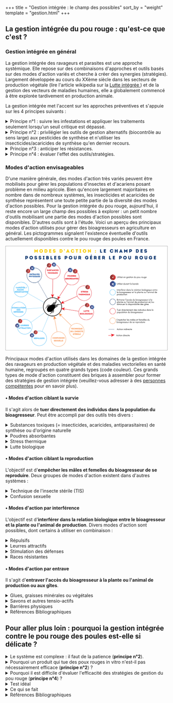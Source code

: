 +++
title = "Gestion intégrée : le champ des possibles"
sort_by = "weight"
template = "gestion.html"
+++

## La gestion intégrée du pou rouge : qu'est-ce que c'est ?

<div class = "sous-section">

### Gestion intégrée en général

<div class = "sous-sous-section">

La gestion intégrée des ravageurs et parasites est une approche systémique. Elle repose sur des combinaisons d'approches et outils basés sur des modes d'action variés et cherche à créer des synergies (stratégies). Largement développée au cours du XXème siècle dans les secteurs de production végétale (lire l'article wikipedia sur la <a href="https://fr.wikipedia.org/wiki/Lutte_int%C3%A9gr%C3%A9e" class="external_link"> Lutte intégrée </a>) et de la gestion des vecteurs de maladies humaines, elle a globalement commencé à être explorée tardivement en production animale.

La gestion intégrée met l'accent sur les approches préventives et s'appuie sur les 4 principes suivants :

<details  class="gestion">
    <summary>Principe n°1 : suivre les infestations et appliquer les traitements seulement lorsqu'un seuil critique est dépassé.</summary>

Peut être partiellement appliqué grâce aux protocoles de suivi des infestations disponibles ici (fiches techniques pdf Mitecontrol [piège](/doc/Guide_controle_durable_des_poux.pdf) et [biologie](/doc/Guide_biologie_du_pou_rouge.pdf)). Les suivis par piégeage permettent de déterminer la présence ou non des acariens dans le bâtiment et d'évaluer approximativement l'évolution de l'infestation. Nous ne proposons pas de seuil critique car la dynamique démographique du pou rouge alterne des phases de latence très discrètes et des pullulations très brutales : dès lors que des poux rouges sont présents dans le bâtiment, ils peuvent se multiplier très rapidement et atteindre rapidement un niveau d'infestation critique en 15 jours

</details>

<details  class="gestion">
    <summary>Principe n°2 : privilégier les outils de gestion alternatifs (biocontrôle au sens large) aux pesticides de synthèse et n'utiliser les insecticides/acaricides de synthèse qu'en dernier recours. </summary>

Nécessite le développement d'outils de biocontrôle au sens large et de stratégies les combinant. C'est l'objet principal de cette partie de notre site web. Le [biocontrôle](https://agriculture.gouv.fr/quest-ce-que-le-biocontrole) est un ensemble d'outils mettant en œuvre divers mécanismes impliqués dans les interactions entre les espèces dans le milieu naturel : lutte biologique par des ennemis naturels (ex. coccinelles prédatrices de pucerons ou bactéries pathogènes pour des insectes), médiateurs chimiques (attractants et répulsifs), substances insecticides / acaricides d'origine naturelles (plantes, minéraux …). Du fait de la complexité intrinsèque des (agro)écosystèmes, des études conséquentes, avec séquences tentatives-échecs successives, sont nécessaires avant de parvenir à des solutions satisfaisantes. Contre le pou rouge des poules, plusieurs modes d'action ont été explorés et parfois développés au cours du XXIème siècle ([frise chronologique en pdf](/doc/Frise_chronologique_simplifiee.pdf)).

</details>

<details  class="gestion">
    <summary>Principe n°3 : anticiper les résistances.</summary>

Nécessite des études sur les résistances aux outils alternatifs aux acaricides de synthèse : des travaux ont démontré l'émergence de résistances à des outils de biocontrôle chez d'autres bioagresseurs, cela reste à étudier chez le pou rouge. Des travaux ont par ailleurs démontré une prévalence non négligeable de résistances à des acaricides de synthèse anciens (pyréthinoïdes) chez le pou rouge.

</details>

<details  class="gestion">
    <summary>Principe n°4 : évaluer l'effet des outils/stratégies. </summary>

Nécessite des études sur les résistances aux outils alternatifs aux acaricides de synthèse : des travaux ont démontré l'émergence de résistances à des outils de biocontrôle chez d'autres bioagresseurs, cela reste à étudier chez le pou rouge. Des travaux ont par ailleurs démontré une prévalence non négligeable de résistances à des acaricides de synthèse anciens (pyréthinoïdes).

</details>

</div>

### Modes d'action envisageables

<div class = "sous-sous-section">

D'une manière générale, des modes d'action très variés peuvent être mobilisés pour gérer les populations d'insectes et d'acariens posant problème en milieu agricole. Bien qu'encore largement majoritaires en nombre dans de nombreux systèmes, les insecticides et acaricides de synthèse représentent une toute petite partie de la diversité des modes d'action possibles. Pour la gestion intégrée du pou rouge, aujourd'hui, il reste encore un large champ des possibles à explorer : un petit nombre d'outils mobilisant une partie des modes d'action possibles sont disponibles. D'autres outils sont à l'étude.
Voici un aperçu des principaux modes d'action utilisés pour gérer des bioagresseurs en agriculture en général. Les pictogrammes signalent l'existence éventuelle d'outils actuellement disponibles contre le pou rouge des poules en France.

<div class="img_largeur_max">

![Schéma des modes d'actions pour gérer le pou rouge](/img/champs_ds_poss.webp)

Principaux modes d'action utilisés dans les domaines de la gestion intégrée des ravageurs en production végétale et des maladies vectorielles en santé humaine, regroupés en quatre grands types (code couleur). Ces grands types de mode d'action constituent des briques à assembler pour former des stratégies de gestion intégrée (veuillez-vous adresser à des [personnes compétentes](/ressources#conseil) pour en savoir plus).

</div>

#### &#8226; Modes d'action ciblant la survie

Il s'agit alors de **tuer directement des individus dans la population du bioagresseur**. Peut être accompli par des outils très divers :

<details  class="gestion">
    <summary>Substances toxiques (= insecticides, acaricides, antiparasitaires) de synthèse ou d'origine naturelle</summary>

Les insecticides, acaricides et antiparasitaires de synthèse appartiennent à différentes familles chimiques (pyréthrinoïdes, organophosphorés, isoxolazines, …). Ceux d'origine naturelle soit sont produits par des plantes, champignons ou bactéries, soit sont des substances minérales (ex. anciennement arsenic).

> Contre le pou rouge des poules, des substances de synthèse sont soit pulvérisées dans le bâtiment, soit mélangées à l'eau de boisson des poules et une substance produite par des bactéries est pulvérisée (spinosad).

</details>

<details  class="gestion">
    <summary> Poudres absorbantes</summary>

Les produits à base de silice contiennent principalement du dioxyde de silicium (SiO2) comme substance active. Le dioxyde de silicium absorbe le film lipidique de l'épicuticule des insectes et acariens essentiel au maintien de leur humidité interne grâce au caractère absorbant des particules. Cela entraîne leur mort par dessiccation.

<div class="notes">

Note : Il existe des silices synthétiques et naturelles. Les produits synthétiques ne contiennent que du dioxyde de silicium amorphe ; les produits naturels (terre de diatomée) contiennent du dioxyde de silicium amorphe ainsi qu'une petite quantité (<1%) de dioxyde de silicium cristallin.

</div>

> Contre le pou rouge des poules, des poudres de silice de synthèse ou d'origine naturelle (terre de diatomées) sont utilisées par pulvérisation liquide ou saupoudrage. La pulvérisation projette une suspension aqueuse de poudre de silice, qui sèche sur les supports et forme ainsi une couche poudreuse continue.

</details>

<details  class="gestion">
    <summary> Stress thermique </summary>

La plupart des insectes et acariens supportent très mal les chocs thermiques chauds. En outre, le pou rouge des poules survit assez peu à des températures prolongées >40°C.

> Contre le pou rouge, des systèmes mobiles permettent d'installer temporairement des structures qui chauffent l'intérieur des bâtiments de manière à ce que les points les plus froids atteignent 45°C pendant quelques jours durant le vide sanitaire.

</details>

<details  class="gestion">
    <summary> Lutte biologique </summary>

La lutte biologique s'appuie sur l'adage : « l'ennemi de mon ennemi est mon ami… ». Les ennemis naturels des bioagresseurs sont leurs prédateurs ou leurs pathogènes : divers insectes, araignées ou acariens se nourrissent d'autres invertébrés et des champignons, bactéries ou virus pathogènes leur causent des maladies. Ces ennemis naturels constituent des « auxiliaires ». On distingue trois grands types de lutte biologique :

<div class="no-list-style">

- **a.** En lutte biologique par acclimatation, on inocule des ennemis naturels initialement absents du milieu, transférés depuis d'autres milieux, que l'on cherche à installer durablement. Cela concerne généralement des bioagresseurs nouvellement arrivés dans un système ou dans une aire géographique (invasion en cours).

- **b.** En lutte biologique par augmentation, on procède à des introductions massives d'ennemis naturels, produits par élevage de masse, qui viennent augmenter l'activité des ennemis naturellement présents dans le milieu.

- **c.** En lutte biologique par conservation, on favorise les ennemis naturels du bioagresseur spontanément présents dans le milieu

</div>

> Plusieurs espèces d'acariens, d'autres arachnides et d'insectes prédateurs se développent spontanément dans les bâtiments de pondeuses, mais aucune action régulatrice n'a été détectée malgré des expérimentations menées à différentes échelles : la lutte biologique par conservation semble assez peu pertinente à ce jour. Dans le cadre de la lutte biologique par augmentation, des acariens prédateurs sont élevés en masse et commercialisés pour introduction massive dans les bâtiments de pondeuses.

<div class="notes">

Note : Le pou rouge des poules étant présent en France et dans les élevages de volailles depuis très longtemps, il n'est pas concerné par la lutte biologique par acclimatation.

</div>

</details>

#### &#8226; Modes d'action ciblant la reproduction

L'objectif est d'**empêcher les mâles et femelles du bioagresseur de se reproduire**. Deux groupes de modes d'action existent dans d'autres systèmes :

<details  class="gestion">
    <summary> Technique de l'insecte stérile (TIS) </summary>

La TIS consiste à réaliser des lâchers massifs de bioagresseurs mâles stérilisés. Par un phénomène de compétition avec les mâles sauvages fertiles, les mâles lâchés dont les accouplements ne produisent pas de descendance, limitent la fécondation des femelles. Cette technique nécessite l'élevage en masse du bioagresseur et la stérilisation (généralement par radiations) et la séparation des mâles (il ne faut pas relâcher de femelles). A ce jour, la TIS a été appliquée uniquement à des bioagresseurs insectes (d'où le nom), soit ravageurs de plantes, soit vecteurs de maladies humaines (moustiques, mouches tsé-tsé).

> À ce jour, la technique n'a pas été explorée contre le pou rouge. Une étude fondamentale a mesuré les effets de rayons gamma sur sa longévité et sa fécondité. Mais pour déterminer si une "Technique de l'Acarien Stérile" (TAS) pourrait être envisagée pour la gestion du pou rouge, non seulement des études fines sur la biologie de sa reproduction et l'effet de différents types et doses de rayonnements sont nécessaires, mais encore des verrous techniques majeurs sont à lever : mettre au point une technique pour distinguer les sexes sur individus vivants (on sait distinguer les sexes sur individus morts ; cela est très difficile sur les vivants, impossible sur un grand nombre d'individus) & élaborer un protocole d'élevage de masse de pou rouge efficace, sécurisé et conforme aux règles éthiques.

 </details>

<details  class="gestion">
    <summary> Confusion sexuelle </summary>

Le principe de la technique est de perturber la phase de rapprochement des bioagresseurs mâles et femelles par émission de phéromones synthétiques en grande quantité. Ces phéromones sont des odeurs qui imitent la substance naturelle émise par la femelle pour attirer le mâle. Dans l'atmosphère saturée en phéromone, les mâles sont incapables de localiser les femelles et les accouplements sont moins nombreux, la descendance produite est par conséquent réduite. Elle est surtout utilisée pour gérer des lépidoptères ravageurs de plantes.

> La technique de la confusion sexuelle n'a jamais été explorée à ce jour pour gérer le pou rouge des poules. Pour déterminer si elle est envisageable, il faudrait dans un premier temps voir si et comment une phéromone participe à la rencontre des sexes chez le pou rouge (à notre connaissance, aucune étude n'a exploré ces aspects). Le cas échéant, il faudrait ensuite la caractériser chimiquement pour la reproduire, réaliser des expérimentations pour vérifier qu'elle affecte bien la rencontre des sexes et a bien des conséquences sur la dynamique de populations du pou rouge.

</details>

#### &#8226; Modes d'action par interférence

L'objectif est d'**interférer dans la relation biologique entre le bioagresseur et la plante ou l'animal de production**. Divers modes d'action sont possibles, dont certains à utiliser en combinaison :

<details  class="gestion">
    <summary> Répulsifs </summary>

Il est parfois possible de décourager le bioagresseur de contacter la plante ou l'animal de production en utilisant une substance répulsive, c'est-à-dire une odeur (ou un goût) qui provoque chez le bioagresseur un comportement de fuite. Une difficulté majeure est la conception spatiale de l'usage de l'outil, qui doit induire chez le bioagresseur un comportement de fuite à distance de la proie ou hôte, ou une répugnance à utiliser les gîtes appropriés. Sachant que le bioagresseur peut s'habituer rapidement à une odeur répulsive, répandre un répulsif partout dans un système n'a pas beaucoup de sens (le bioagresseur ne peut rien fuir au final). Les stratégies « push-pull » (pousser-tirer) combinent un répulsif positionné de manière à repousser le bioagresseur (« push », au moyen du répulsif) loin de la plante ou l'animal de production et un leurre attractif (voir ci-dessous) l'attirant (« pull ») ailleurs.

> Certains compléments alimentaires à base de plantes sont additionnés à l'aliment ou l'eau de boisson des poules afin de rendre l'odeur globale de la poule répulsive vis-à-vis du pou rouge des poules.

 </details>

<details  class="gestion">
    <summary> Leurres attractifs </summary>

Des signaux odorants, visuels, voire thermiques, peuvent attirer le bioagresseur vers des zones bien identifiées et le détourner de la plante ou de l'animal de production. Des odeurs synthétiques peuvent mimer des odeurs naturelles : les kairomones, odeurs émises par les plantes ou animaux hôtes qui attirent les herbivores ou les microprédateurs hématophages (respectivement), les phéromones d'agrégations, substances produites par les congénères et favorisant leur regroupement dans des gîtes appropriés... Des sources de chaleur peuvent détourner les insectes et acariens hématophages au cours de leur recherche d'hôtes à sang chaud.

Généralement, les leurres attractifs sont associés avec un mode d'action de type 1 ou de type 4 dans des stratégies « Attract & Kill » : on attire le bioagresseur dans un piège qui le tue (électrisation, substance toxique) ou le retient définitivement (ex. glue). La finalité des systèmes « Attract & Kill » peut-être la réduction des populations du bioagresseur en les tuant massivement dans les pièges (principe n°2), ou bien le suivi des infestations en maximisant les chances de piéger des bioagresseurs pour les détecter précocement (principe n°1 de la gestion intégrée). On peut associer des pièges « Attract & Kill » à un répulsif dans le cadre de stratégies « Push-pull » (voir plus haut).

> Les poux rouges étant aveugles, il n'est pas pertinent d'envisager des leurres visuels. Quelques travaux en cours ou passés se sont intéressés à l'usage de kairomones ou d'autres substances pour appâter des pièges destinés au pou rouge des poules, mais à notre connaissance rien n'est disponible à ce jour. Note : il est difficile de retenir simplement l'acarien au moyen de glue ou d'huile car il sonde continuellement le substrat sur lequel il marche avec ses tarses avant et recule immédiatement lorsqu'il détecte la matière.

 </details>

<details  class="gestion">
    <summary> Stimulation des défenses </summary>

Contrairement aux autres outils listés ici, les outils de stimulation des défenses naturelles sont beaucoup plus développés dans le domaine de la production animale que de la production végétale : des vaccins sont administrés à l'animal de manière à provoquer son immunité protectrice et durable en stimulant la production d'anticorps. De nombreux vaccins sont disponibles pour gérer des bioagresseurs de type microorganismes en élevage (maladies bactériennes ou virales). En revanche, il existe à ce jour très peu de vaccins contre des bioagresseurs de type insectes ou acariens (un vaccin contre une espèce de tique).

> De nombreuses études passées ou en cours recherchent des antigènes candidats pour développer un vaccin contre le pou rouge. En attendant d'y parvenir, un autovaccin a été mis au point et utilisé au Royaume-Uni (non autorisé en France) : préparé à partir de poux rouges prélevés spécifiquement dans l'élevage à traiter, il est administré par injection intra-musculaire.

 </details>

<details  class="gestion">
    <summary> Races résistantes </summary>

Certaines variétés végétales cultivées ou races animales élevées se trouvent être plus résistantes à certains bioagresseurs que d'autres, soit parce qu'elles ont été sélectionnées pour cela, soit par hasard. Par exemple, il existe en Afrique des races locales de bovins tolérantes à la trypanosomose (maladie transmise par les mouches tsé-tsé) et des lapins résistants à la myxomatose ont pu être sélectionnés.

> A ce jour, à notre connaissance, aucune race de poule n'a été identifiée comme particulièrement résistante au pou rouge des poules.

</details>

#### &#8226; Modes d'action par entrave

Il s'agit d'**entraver l'accès du bioagresseur à la plante ou l'animal de production ou aux gîtes**.

<details  class="gestion">
    <summary>Glues, graisses minérales ou végétales</summary>

Glues et graisses permettent de former des barrières physiques infranchissables par les insectes sans ailes et les acariens. Leur action est principalement mécanique, par leur affinité forte avec la cuticule : la surface du corps de l'insecte ou de l'acarien est plus ou moins envahie par capillarité, cela réduit la liberté de mouvements des pattes et peut obturer les orifices respiratoires. Selon la localisation et le mode d'application de ces matières, on peut ainsi entraver l'accès des bioagresseurs qui ne vivent pas sur l'hôte (microprédateurs; voir [le saviez-vous ?](https://pourougepoule.fr/connaissance) n°[1](https://pourougepoule.fr/connaissance#slide_idr-1)) à la plante ou l'animal de production et limiter l'accroissement de leurs populations. Introduire dans les microhabitats des matières gênant les allées et venues des bioagresseurs peut limiter l'espace disponible pour le développement de leurs populations.

> L'application d'huiles ou de graisses plus épaisses à l'aide d'un pinceau ou directement dans les interstices où s'accumulent les poux rouges (identifiables même après leur départ par les traces de fientes persistantes; voir la question : [Comment savoir s'il y a des poux rouges dans le bâtiment / poulailler ?](https://pourougepoule.fr/faq#faq-10)), vise à dissuader les poux rouges de s'accumuler dans les zones traitées. On en applique notamment dans les parties des structures portant les perchoirs et dans les interstices entre les caillebotis en élevages au sol. Des applications répétées sont généralement nécessaires car, avec le temps, l'accumulation de poussière forme une pellicule qui permet aux acariens de marcher sur les substances sans effet néfaste et de s'installer à nouveau.

</details>

<details  class="gestion">
    <summary>Savons et autres tensio-actifs </summary>

L'application de savons purs (ex. savon noir) peut jouer un rôle similaire au glues et graisses. En outre, des lavages à l'eau savonneuse permettent aussi d'éliminer mécaniquement une partie des populations de bioagresseurs (ex. lavage de feuilles d'arbres pour éliminer des pucerons).

> L'application de savon noir pur peut aussi être réalisée comme décrit plus haut pour les huiles et autres graisses pour gérer le pou rouge. En outre, l'ajout de savon à l'eau de lavage durant le vide sanitaire contribue à réduire temporairement la population de poux rouges par élimination mécanique tout en favorisant leur noyade (abaissement de la tension de surface de l'eau permettant son entrée dans les orifices respiratoires).

</details>

<details  class="gestion">
    <summary>Barrières physiques </summary>

- Structures infranchissables : moustiquaires et autres filets

  > Rien de tel contre le pou rouge à notre connaissance.

- Structures électrifiées : Il existe des clôtures électriques pour proteger les volailles des renards et autres mammifères prédateurs ainsi que des désinsectiseurs électriques pour électriser les insectes volants (mouches, moustiques).

> Un perchoir électrifié a été conçu aux Pays-Bas pour empêcher les poux rouges d'accéder aux poules perchées (les acariens qui cherchent à les atteindre en grimpant sur le perchoir sont électrisés). Il doit être intégré à la structure interne du bâtiment.

</details>

<details class="gestion">
    <summary class="gestion-bib">Références Bibliographiques </summary>

<!-- XXX -->

</details>

</div>
</div>

## Pour aller plus loin : pourquoi la gestion intégrée contre le pou rouge des poules est-elle si délicate ?

<div class = "sous-section">

<details  class="gestion">
    <summary>Le système est complexe : il faut de la patience (<strong>principe n°2</strong>). </summary>

De nombreuses solutions prometteuses se heurtées et se heurtent à des échecs récurrents. Ces difficultés ne sont pas si surprenantes : l'écosystème des poulaillers, même s'il paraît simplifié comparé à des écosystèmes naturels, héberge une diversité d'êtres vivants, en plus des poules, des poux rouges et des mouches : des dizaines d'espèces d'insectes et d'acariens, de nématodes, de protozoaires, de champignons microscopiques ont été recensées dans les bâtiments de pondeuses (voire un [poster scientifique](/doc/POSTER_SFE2_2018_RENNES.pdf) et une [notice explicative](/doc/notice_adnE.pdf) des techniques d'ADN environnementale), sans compter les bactéries et virus.

La plupart de ces organismes n'ont pour la plupart pas d'impact négatif sur les poules ni les hommes. Certains ont sans doute des effets positifs. Mais ce qui est certain, c'est que leurs interactions sont innombrables et globalement méconnues. La réponse du pou rouge aux différentes pratiques de gestion est nécessairement affectée par la complexité du système. En comprendre les bases fondamentales est nécessaire pour progresser sur le plan opérationnel : cela demande de la recherche, donc du monde et du temps.

</details>

<details  class="gestion">
    <summary>Pourquoi un produit qui tue des poux rouges in vitro n'est-il pas nécessairement efficace (<strong>principe n°2</strong>) ? </summary>

Pour qu'une stratégie de gestion puisse être considérée comme efficace, elle doit empêcher ou limiter le développement des populations de pou rouge et se traduire par une réduction ou une élimination des dégâts. La dynamique démographique du pou rouge est généralement très discrète en début de la bande et s'accélère de manière exponentielle au bout de quelques mois (pullulation) (cf [le saviez-vous ?](https://pourougepoule.fr/connaissance) n°[1](https://pourougepoule.fr/connaissance#slide_idr-3)). Des pullulations équivalentes à celles atteintes en élevage ont été obtenues en conditions contrôlées et de manière répétée à partir de l'équivalent d'un tout petit agrégat (voir figure ci-dessous).

<div class="img_largeur_max">

<img src="/img/evol_pop_pou.webp" alt="Courbe qui décrit l'évolution très rapide des populations de pou rouge. À partir de 200 femelles on obtient 444 774 poux en 40 jours." style ="margin:auto; max-width:90%;">

Au laboratoire, des lots de 200 femelles adultes de poux rouges (équivalents à des agrégats d'environ 1 cm de diam.) ont été inoculés dans plusieurs dizaines d'isolateurs étanches aux acariens hébergeant chacun une petite poule (mésocosmes clos). Après différents nombres de semaines, la poule a été retirée, les acariens ont été extraits de chaque isolateur et comptés. Le graphique ci-dessus montre le nombre moyen de poux rouges obtenus à partir de 200 femelles adultes en axe vertical après les durées indiquées en axe horizontal. De même, l'inoculation de 3 poux rouges dans un poulailler expérimental hébergeant 5 poules a permis le développement d'une population pullulante (nombreux agrégats visibles un peu partout) en moins de 4 mois.

</div>

Il est fréquent de se heurter à l'inefficacité d'outils de gestion dont le mode d'action est pourtant avéré. Aucune solution ne touche absolument tous les poux rouges dans le poulailler et il suffit d'un petit nombre d'individus pour qu'une population énorme se développe après quelques mois. C'est pourquoi tuer des individus ne suffit souvent pas à éviter les pullulations de pou rouge.

Les raisons en sont multiples, voici les principales :

- à l'échelle du bâtiment, la répartition spatiale des poux rouges est très hétérogène, aucune intervention ne peut porter sur l'ensemble du bâtiment de manière homogène

- localement, les produits pulvérisés à faible rémanence ne touchent qu'une petite partie de la population de pou rouge, car une grande partie demeure accumulée dans les interstices (cf [le saviez-vous ?](https://pourougepoule.fr/connaissance) n°[1](https://pourougepoule.fr/connaissance#slide_idr-1))

- à l'échelle de la population de pou rouge, tous les individus ne vont pas manger en même temps, ce qui empêche les antiparasitaires administrés par l'eau de boisson de toucher tous les acariens. Même si les poux rouges en jeûne depuis plusieurs jours sont en général affamés, certains demeurent en jeûne durant des semaines malgré la présence de poules.

- les prédateurs mangent rarement la totalité de la population de proies, peuvent manger d'autres proies présentes dans le bâtiment (acariens de la poussière) et sont souvent aussi charognards (ils peuvent tirer de l'énergie des cadavres de proie, qu'ils ne tuent pas).

</details>

<details  class="gestion">
    <summary>Pourquoi il est difficile d'évaluer l'efficacité des stratégies de gestion du pou rouge (<strong>principe n°4</strong>) ? </summary>

Le mode d'action d'un outil de gestion peut être évalué sur des individus poux rouges (ex. observation de la prédation par des acariens prédateurs sur des poux rouges, de la mortalité induite par le contact avec un acaricide, du comportement de répulsion vis-à-vis d'une substance …). L'efficacité doit par nature être évaluée au moins à l'échelle des populations de bioagresseur, car un effet avéré sur des individus (même sur beaucoup d'individus) ne se traduit pas nécessairement par un effet sur la population infestante (voir plus haut).

Un outil de gestion (traitement) efficace contre le pou rouge doit limiter les effets néfastes de la présence de l'acarien sur le bien-être et la santé des poules, ainsi que sur la production. Pour faire véritablement la preuve de l'efficacité, il faudrait montrer que le traitement augmente le bien-être, la santé des poules et/ou la production. Comme ces paramètres sont difficiles à mesurer et répondent généralement au traitement avec des temps de retard importants, il est très délicat de les utiliser pour établir l'efficacité. On cherche plutôt à vérifier que le traitement réduit la taille des populations du pou rouge (infestation), considérant que, par un effet cascade, cela augmentera les paramètres ci-dessus.

</details>

<details  class="gestion">
    <summary>Test idéal</summary>

Pour voir si un traitement réduit la taille de la population du pou rouge, il faut voir si la variation due au traitement est non seulement une baisse systématique, mais aussi une baisse supérieure à la variation naturelle. Pour éviter de confondre les effets du hasard et ceux du traitement, il faut pouvoir mesurer la variation naturelle. L'idéal serait de comparer plusieurs bâtiments exactement identiques, avec une infestation initiale exactement identique (même nombre d'acariens aux mêmes endroits au début). Le traitement serait appliqué dans la moitié des bâtiments et les autres seraient maintenus sans traitement (témoins de la variation naturelle). Un suivi rigoureux de la taille de la population de poux rouges serait réalisé dans chaque bâtiment. Cela est impossible dans « la vraie vie », c'est-à-dire dans les bâtiments d'élevage fonctionnels, car on ne peut jamais s'assurer d'avoir une infestation initiale comparable entre les bâtiments. Pour cela il faudrait d'une part posséder un moyen d'élimination complète du pou rouge (ce qui manifestement n'existe pas à ce jour, sauf à brûler le bâtiment et le reconstruire), d'autre part, introduire volontairement des poux rouges et maintenir des bâtiments sans traitement (témoins), ce qui pose des problèmes d'éthique et de production.
Par conséquent, ce type de démarche n'est pas applicable en dehors de contextes expérimentaux stricts.

L'équipe de L. Roy a développé des systèmes expérimentaux spécifiques, nommés mésocosmes clos qui permettent d'atteindre ces standards dans des conditions intermédiaires entre laboratoire et terrain : ces unités, validées par un comité d'éthique, sont étanches aux acariens et permettent d'héberger, nourrir et abreuver des poules individuelles, en présence d'inoculums d'acariens contrôlés. Plusieurs dizaines d'exemplaires exactement identiques permettent de mesurer la variation naturelle de l'évolution de la taille des populations de poux rouges en fonction de traitements divers dans des environnements mimant les écosystèmes de poulailler. Leur usage cependant nécessite de mobiliser une équipe spécialisée et des locaux spécifiques.

</details>

<details  class="gestion">
    <summary>Ce qui se fait</summary>

Faute de pouvoir conduire des expérimentations contrôlées en contexte d'élevage, on conduit généralement des quasi-expérimentations en comparant des indicateurs du niveau d'infestation avant et après le traitement. Des pièges et autres outils de suivi des populations de poux rouges sont disponibles pour usage dans les élevages (fiches techniques pdf Mitecontrol [piège](/doc/Guide_controle_durable_des_poux.pdf) et [biologie](/doc/Guide_biologie_du_pou_rouge.pdf)). Mais mesurer une baisse des valeurs relevées (nombre de poux rouges piégés ou autres) dans un bâtiment d'élevage après un traitement comparées aux valeurs relevées avant ne suffit à en établir l'efficacité. Une baisse du nombre de poux piégés ou d'agrégats visibles peut être due aux fluctuations typiques des pullulations de poux rouges (hausses et des baisses successives du nombre d'individus vivants dans le bâtiment) et aux variations dans la fréquentation des pièges (les poux rouges ont plus ou moins tendance à entrer dans les pièges) dues à une grande diversité de facteurs. Et comme la distribution spatiale des agrégats invisibles de poux rouges est considérablement hétérogène, une baisse locale du nombre de poux dans une dizaine de pièges placés à différents endroits du bâtiment n'exclut pas du tout la présence de foyers en développement ailleurs dans le bâtiment (théoriquement il faudrait suivre des centaines de pièges pour estimer l'infestation d'un bâtiment).

Réaliser le traitement testé plusieurs fois successives dans un bâtiment donné et observer systématiquement des baisses du nombre de poux piégés juste après l'intervention et supérieures aux baisses relevées entre les interventions permet de réunir des indices de l'efficacité du traitement. Cela implique des suivis très réguliers sur plusieurs bandes successives avec plusieurs relevés successifs avant et après chacune des applications de traitement. Et il est fortement recommandé de réaliser ces quasi-expérimentations de type avant/après dans plusieurs exploitations différentes. Très chronophages et contraignantes, ces démarches d'évaluation sont rarement réalisées dans leur totalité. C'est pourquoi, l'efficacité véritable de la plupart des traitements est relativement mal connue. Il est fréquent de croire à tort qu'un traitement marche parce que l'on a mesuré une baisse du nombre de poux piégés lors d'un ou deux essais. Cela est d'autant plus vrai pour les stratégies de gestion intégrée, qui reposent sur des combinaisons d'outils et sont par nature très fastidieuses à tester.

</details>

<details  class="gestion">
     <summary class="gestion-bib">Références Bibliographiques </summary>

<!-- XXX -->

</details>

</div>

